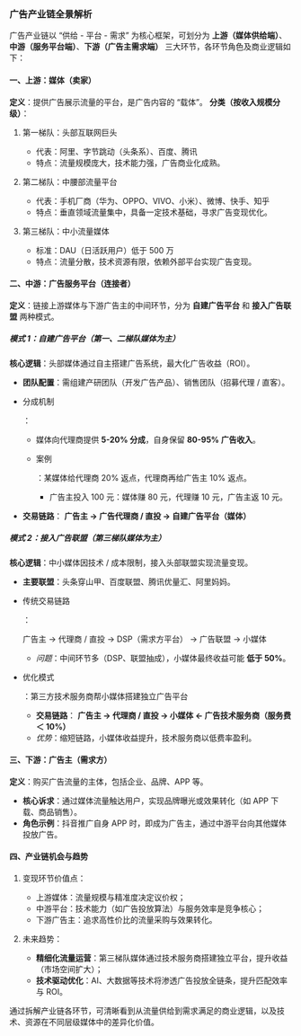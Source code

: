 ### 广告产业链全景解析

广告产业链以 “供给 - 平台 - 需求” 为核心框架，可划分为 **上游（媒体供给端）**、**中游（服务平台端）**、**下游（广告主需求端）** 三大环节，各环节角色及商业逻辑如下：

#### **一、上游：媒体（卖家）**

**定义**：提供广告展示流量的平台，是广告内容的 “载体”。
**分类（按收入规模分级）**：

1. 第一梯队：头部互联网巨头

   - 代表：阿里、字节跳动（头条系）、百度、腾讯
   - 特点：流量规模庞大，技术能力强，广告商业化成熟。

2. 第二梯队：中腰部流量平台

   - 代表：手机厂商（华为、OPPO、VIVO、小米）、微博、快手、知乎
   - 特点：垂直领域流量集中，具备一定技术基础，寻求广告变现优化。

3. 第三梯队：中小流量媒体

   - 标准：DAU（日活跃用户）低于 500 万
   - 特点：流量分散，技术资源有限，依赖外部平台实现广告变现。

#### **二、中游：广告服务平台（连接者）**

**定义**：链接上游媒体与下游广告主的中间环节，分为 **自建广告平台** 和 **接入广告联盟** 两种模式。

##### **模式 1：自建广告平台（第一、二梯队媒体为主）**

**核心逻辑**：头部媒体通过自主搭建广告系统，最大化广告收益（ROI）。

- **团队配置**：需组建产研团队（开发广告产品）、销售团队（招募代理 / 直客）。

- 分成机制

  ：

  - 媒体向代理商提供 **5-20% 分成**，自身保留 **80-95% 广告收入**。

  - 案例

    ：某媒体给代理商 20% 返点，代理商再给广告主 10% 返点。

    - 广告主投入 100 元：媒体赚 80 元，代理赚 10 元，广告主返 10 元。

- **交易链路**：
  **广告主 → 广告代理商 / 直投 → 自建广告平台（媒体）**

##### **模式 2：接入广告联盟（第三梯队媒体为主）**

**核心逻辑**：中小媒体因技术 / 成本限制，接入头部联盟实现流量变现。

- **主要联盟**：头条穿山甲、百度联盟、腾讯优量汇、阿里妈妈。

- 传统交易链路

  ：

  广告主 → 代理商 / 直投 → DSP（需求方平台） → 广告联盟 → 小媒体

  - _问题_：中间环节多（DSP、联盟抽成），小媒体最终收益可能 **低于 50%**。

- 优化模式

  ：第三方技术服务商帮小媒体搭建独立广告平台

  - **交易链路**：
    **广告主 → 代理商 / 直投 → 小媒体 ← 广告技术服务商（服务费＜ 10%）**
  - _优势_：缩短链路，小媒体收益提升，技术服务商以低费率盈利。

#### **三、下游：广告主（需求方）**

**定义**：购买广告流量的主体，包括企业、品牌、APP 等。

- **核心诉求**：通过媒体流量触达用户，实现品牌曝光或效果转化（如 APP 下载、商品销售）。
- **角色示例**：抖音推广自身 APP 时，即成为广告主，通过中游平台向其他媒体投放广告。

#### **四、产业链机会与趋势**

1. 变现环节价值点：

   - 上游媒体：流量规模与精准度决定议价权；
   - 中游平台：技术能力（如广告投放算法）与服务效率是竞争核心；
   - 下游广告主：追求高性价比的流量采购与效果转化。

2. 未来趋势：

   - **精细化流量运营**：第三梯队媒体通过技术服务商搭建独立平台，提升收益（市场空间扩大）；
   - **技术驱动优化**：AI、大数据等技术将渗透广告投放全链条，提升匹配效率与 ROI。

通过拆解产业链各环节，可清晰看到从流量供给到需求满足的商业逻辑，以及技术、资源在不同层级媒体中的差异化价值。
